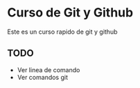 # Curso de Git y Github

Este es un curso rapido de git y github

## TODO

* Ver linea de comando
* Ver comandos git